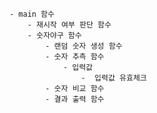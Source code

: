     - main 함수
        - 재시작 여부 판단 함수  
        - 숫자야구 함수
            - 랜덤 숫자 생성 함수
            - 숫자 추측 함수
                - 입력값 
                    -  입력값 유효체크
            - 숫자 비교 함수
            - 결과 출력 함수
    

